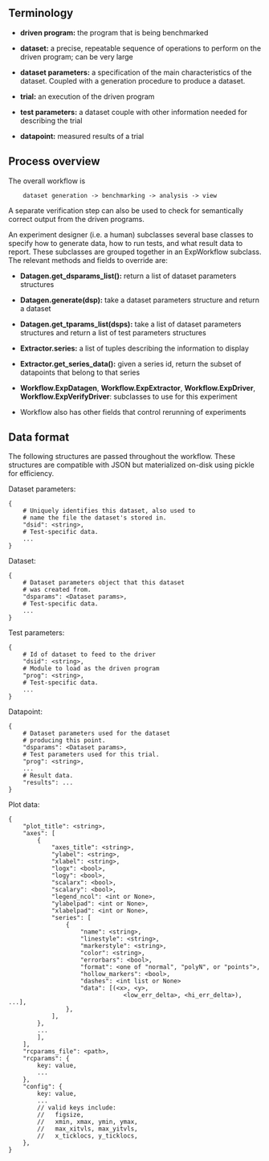 ## Terminology ##

* **driven program:**
  the program that is being benchmarked

* **dataset:**
  a precise, repeatable sequence of operations to perform on the
  driven program; can be very large

* **dataset parameters:**
  a specification of the main characteristics of the dataset.
  Coupled with a generation procedure to produce a dataset.

* **trial:**
  an execution of the driven program

* **test parameters:**
  a dataset couple with other information needed for describing the trial

* **datapoint:**
  measured results of a trial


## Process overview ##

The overall workflow is

        dataset generation -> benchmarking -> analysis -> view

A separate verification step can also be used to check for semantically
correct output from the driven programs.

An experiment designer (i.e. a human) subclasses several base classes
to specify how to generate data, how to run tests, and what result data
to report. These subclasses are grouped together in an ExpWorkflow subclass.
The relevant methods and fields to override are:

* **Datagen.get_dsparams_list():**
  return a list of dataset parameters structures

* **Datagen.generate(dsp):**
  take a dataset parameters structure and return a dataset

* **Datagen.get_tparams_list(dsps):**
  take a list of dataset parameters structures and return a list
  of test parameters structures

* **Extractor.series:**
  a list of tuples describing the information to display

* **Extractor.get_series_data():**
  given a series id, return the subset of datapoints that belong
  to that series

* **Workflow.ExpDatagen**, **Workflow.ExpExtractor**,
  **Workflow.ExpDriver**, **Workflow.ExpVerifyDriver**:
  subclasses to use for this experiment

* Workflow also has other fields that control rerunning of experiments


## Data format ##

The following structures are passed throughout the workflow.
These structures are compatible with JSON but materialized on-disk
using pickle for efficiency.

Dataset parameters:

    {
        # Uniquely identifies this dataset, also used to
        # name the file the dataset's stored in.
        "dsid": <string>,
        # Test-specific data.
        ...
    }

Dataset:

    {
        # Dataset parameters object that this dataset
        # was created from.
        "dsparams": <Dataset params>,
        # Test-specific data.
        ...
    }

Test parameters:

    {
        # Id of dataset to feed to the driver
        "dsid": <string>,
        # Module to load as the driven program
        "prog": <string>,
        # Test-specific data.
        ...
    }

Datapoint:

    {
        # Dataset parameters used for the dataset
        # producing this point.
        "dsparams": <Dataset params>,
        # Test parameters used for this trial.
        "prog": <string>,
        ...
        # Result data.
        "results": ...
    }

Plot data:

    {
        "plot_title": <string>,
        "axes": [
            {
                "axes_title": <string>,
                "ylabel": <string>,
                "xlabel": <string>,
                "logx": <bool>,
                "logy": <bool>,
                "scalarx": <bool>,
                "scalary": <bool>,
                "legend_ncol": <int or None>,
                "ylabelpad": <int or None>,
                "xlabelpad": <int or None>,
                "series": [
                    {
                        "name": <string>,
                        "linestyle": <string>,
                        "markerstyle": <string>,
                        "color": <string>,
                        "errorbars": <bool>,
                        "format": <one of "normal", "polyN", or "points">,
                        "hollow_markers": <bool>,
                        "dashes": <int list or None>
                        "data": [(<x>, <y>,
                                    <low_err_delta>, <hi_err_delta>), ...],
                    },
                ],
            },
            ...
            ],
        ],
        "rcparams_file": <path>,
        "rcparams": {
            key: value,
            ...
        },
        "config": {
            key: value,
            ...
            // valid keys include:
            //   figsize, 
            //   xmin, xmax, ymin, ymax,  
            //   max_xitvls, max_yitvls,
            //   x_ticklocs, y_ticklocs,
        },
    }
